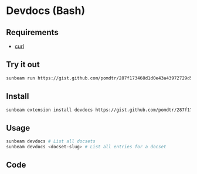 # Devdocs (Bash)

## Requirements

- [curl](https://curl.haxx.se/)

## Try it out

```bash
sunbeam run https://gist.github.com/pomdtr/287f173468d1d0e43a43972729d513ec
```

## Install

```bash
sunbeam extension install devdocs https://gist.github.com/pomdtr/287f173468d1d0e43a43972729d513ec
```

## Usage

```bash
sunbeam devdocs # List all docsets
sunbeam devdocs <docset-slug> # List all entries for a docset
```

## Code

<script src="https://gist.github.com/pomdtr/287f173468d1d0e43a43972729d513ec.js"></script>
